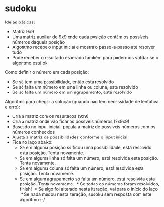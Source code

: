# sudoku

Ideias básicas:
* Matriz 9x9
* Uma matriz auxiliar de 9x9 onde cada posição contém os possíveis números daquela posição
* Algoritmo recebe o input inicial e mostra o passo-a-passo até resolver tudo
* Pode receber o resultado esperado também para podermos validar se o algoritmo está ok

Como definir o número em cada posição:
* Se só tem uma possibilidade, então está resolvido
* Se só falta um número em uma linha ou coluna, está resolvido
* Se só falta um número em um agrupamento, está resolvido

Algoritmo para chegar a solução (quando não tem necessidade de tentativa e erro):
* Cria a matriz com os resultados (9x9)
* Cria a matriz onde vão ficar os possveis números (9x9x9)
* Baseado no input inicial, popula a matriz de possíveis números com os números conhecidos
* Ajusta a matriz de possibilidades conforme o input inicial
* Fica no laço abaixo:
  * Se em alguma posição só ficou uma possibilidade, está resolvido esta posição. Tenta novamente.
  * Se em alguma linha só falta um número, está resolvida esta posição. Tenta novamente.
  * Se em alguma coluna só falta um número, está resolvida esta posição. Tenta novamente.
  * Se em algum agrupamento só falta um número, está resolvida esta posição. Tenta novamente.
  * Se todos os números foram resolvidos, finish!
  * Se algo foi alterado nesta iteração, vai para o início do laço
  * Se nada mudou nesta iteração, sudoku sem resposta com este algoritmo :-/
